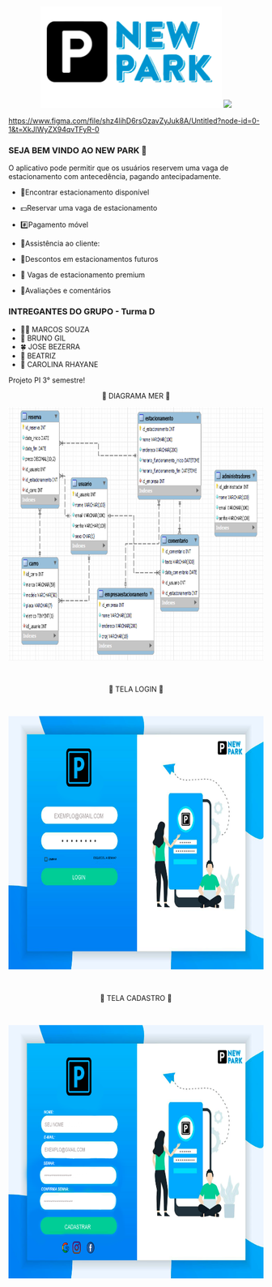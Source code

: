 
<p align="center">
<img src="logo/New Park-1.png" width="359px" height="200px" >

  <img src="[[https://cdn-icons-png.flaticon.com/512/7475/7475090.png](https://yata-apix-aa731168-b8db-46fb-927f-41b9a903f48c.s3-object.locaweb.com.br/0c3a86fc40e045a28749d3a3d01352de.png)](https://www.sistemasrapidos.com.br/wp-content/uploads/2022/01/Confira-algumas-dicas-para-evitar-multas-de-estacionamento-800x739.png)" width="" height="" >


https://www.figma.com/file/shz4lihD6rsOzavZyJuk8A/Untitled?node-id=0-1&t=XkJlWyZX94qvTFyR-0
</p>

### SEJA BEM VINDO AO NEW PARK 👋
O aplicativo pode permitir que os usuários reservem uma vaga de estacionamento com antecedência, pagando antecipadamente.

- 🚗Encontrar estacionamento disponível

- 💵Reservar uma vaga de estacionamento

- #️⃣Pagamento móvel

- 🚀Assistência ao cliente:

- 📜Descontos em estacionamentos futuros

- 🔭 Vagas de estacionamento premium

- 🌱Avaliações e comentários


### INTREGANTES DO GRUPO - Turma D

- 👩‍🦲 MARCOS SOUZA
- 🧑 BRUNO GIL
- 🍀 JOSE BEZERRA
- 👾 BEATRIZ 
- 🎤 CAROLINA RHAYANE


Projeto PI 3° semestre!
<BR>
<p align="center">
👋 DIAGRAMA MER 👋
</p>
<p align="center">
<img src="https://github.com/Marcosgael/NewPark/blob/main/Doc's/Diagrama%20MER.png" width="900px" height="500px" >
 </p>

 <BR>
<p align="center">
👋 TELA LOGIN 👋
</p>
  <BR>
   
   
<p align="center">
<img src="https://github.com/Marcosgael/NewPark/blob/main/Doc's/Tela%20login.png" width="900px" height="500px" >
 </p>
  
  
  <BR>
<p align="center">
👋 TELA CADASTRO 👋
</p>
  <BR>
   
   
<p align="center">
<img src="https://github.com/Marcosgael/NewPark/blob/main/Doc's/Tela%20CADASTRO.png" width="900px" height="500px" >
 </p>

